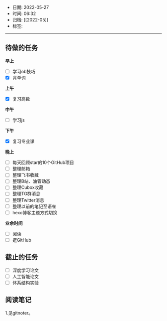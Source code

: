 - 日期: 2022-05-27
- 时间: 06:32
- 归档: [[2022-05]]
- 标签: 
---

## 待做的任务

**早上**

- [ ] 学习ob技巧
- [x] 背单词

**上午**

- [x] 复习高数

**中午**

- [ ] 学习js

**下午**

- [x] 复习专业课

**晚上**

- [ ] 每天回顾star的10个GitHub项目
- [ ] 整理邮箱
- [ ] 整理飞书收藏
- [ ] 整理B站、油管动态
- [ ] 整理Cubox收藏
- [ ] 整理TG群消息
- [ ] 整理Twitter消息
- [ ] 整理以前的笔记至语雀
- [ ] hexo博客主题方式切换

**业余时间**

- [ ] 阅读 
- [ ] 逛GitHub

## 截止的任务

- [ ] 深度学习论文
- [ ] 人工智能论文
- [ ] 体系结构实验

## 阅读笔记

1.见gitnoter。




